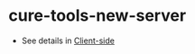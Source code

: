 # cure-tools-new-server 
* See details in [Client-side](https://github.com/faridulhaque/cure-tools-new-client) 
